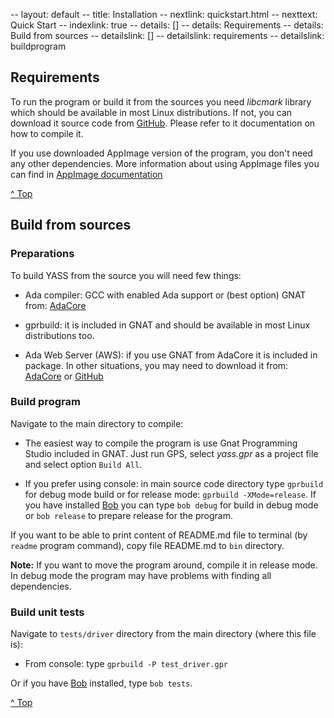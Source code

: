 -- layout: default
-- title: Installation
-- nextlink: quickstart.html
-- nexttext: Quick Start
-- indexlink: true
-- details: []
-- details: Requirements
-- details: Build from sources
-- detailslink: []
-- detailslink: requirements
-- detailslink: buildprogram
## <a name="requirements"></a>Requirements

To run the program or build it from the sources you need *libcmark* library
which should be available in most Linux distributions. If not, you can
download it source code from [GitHub](https://github.com/commonmark/cmark).
Please refer to it documentation on how to compile it.

If you use downloaded AppImage version of the program, you don't need any
other dependencies. More information about using AppImage files you can find
in [AppImage documentation](https://docs.appimage.org/user-guide/run-appimages.html)

<a href="#top">^ Top</a>

## <a name="buildprogram"></a>Build from sources

### Preparations

To build YASS from the source you will need few things:

* Ada compiler: GCC with enabled Ada support or (best option) GNAT from:
  [AdaCore](https://www.adacore.com/download/)

* gprbuild: it is included in GNAT and should be available in most Linux
  distributions too.

* Ada Web Server (AWS): if you use GNAT from AdaCore it is included in
  package. In other situations, you may need to download it from:
  [AdaCore](https://www.adacore.com/download/more) or
  [GitHub](https://github.com/AdaCore/aws)

### Build program

Navigate to the main directory to compile:

* The easiest way to compile the program is use Gnat Programming Studio included
  in GNAT. Just run GPS, select *yass.gpr* as a project file and select option
  `Build All`.

* If you prefer using console: in main source code directory type `gprbuild`
  for debug mode build or for release mode: `gprbuild -XMode=release`. If you
  have installed [Bob](https://github.com/thindil/bob) you can type `bob debug`
  for build in debug mode or `bob release` to prepare release for the program.

If you want to be able to print content of README.md file to terminal (by
`readme` program command), copy file README.md to `bin` directory.

**Note:** If you want to move the program around, compile it in release mode. In
debug mode the program may have problems with finding all dependencies.

### Build unit tests

Navigate to `tests/driver` directory from the main directory (where this
file is):

* From console: type `gprbuild -P test_driver.gpr`

Or if you have [Bob](https://github.com/thindil/bob) installed, type
`bob tests`.

<a href="#top">^ Top</a>
